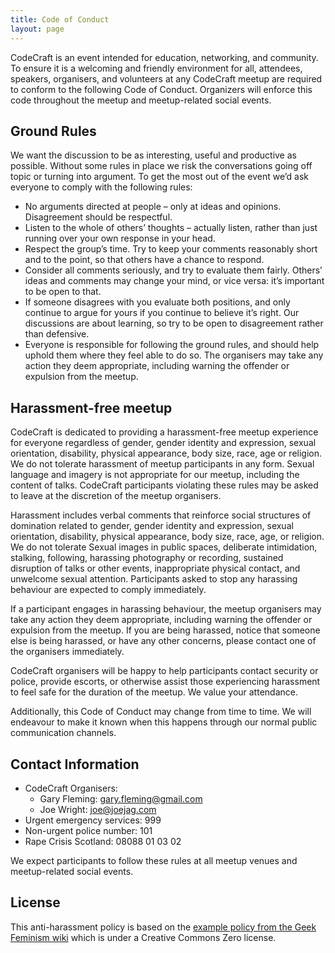 ```yaml
---
title: Code of Conduct
layout: page
---
```


CodeCraft is an event intended for education, networking, and community. To ensure it is a welcoming and friendly environment for all, attendees, speakers, organisers, and volunteers at any CodeCraft meetup are required to conform to the following Code of Conduct. Organizers will enforce this code throughout the meetup and meetup-related social events.

## Ground Rules

We want the discussion to be as interesting, useful and productive as possible. Without some rules in place we risk the conversations going off topic or turning into argument. To get the most out of the event we’d ask everyone to comply with the following rules:

* No arguments directed at people – only at ideas and opinions.  Disagreement should be respectful.
* Listen to the whole of others’ thoughts – actually listen, rather than just running over your own response in your head.
* Respect the group’s time.  Try to keep your comments reasonably short and to the point, so that others have a chance to respond.
* Consider all comments seriously, and try to evaluate them fairly.  Others’ ideas and comments may change your mind, or vice versa: it’s important to be open to that.
* If someone disagrees with you evaluate both positions, and only continue to argue for yours if you continue to believe it’s right. Our discussions are about learning, so try to be open to disagreement rather than defensive.
* Everyone is responsible for following the ground rules, and should help uphold them where they feel able to do so. The organisers may take any action they deem appropriate, including warning the offender or expulsion from the meetup.

## Harassment-free meetup

CodeCraft is dedicated to providing a harassment-free meetup experience for everyone regardless of gender, gender identity and expression, sexual orientation, disability, physical appearance, body size, race, age or religion. We do not tolerate harassment of meetup participants in any form. Sexual language and imagery is not appropriate for our meetup, including the content of talks. CodeCraft participants violating these rules may be asked to leave at the discretion of the meetup organisers.

Harassment includes verbal comments that reinforce social structures of domination related to gender, gender identity and expression, sexual orientation, disability, physical appearance, body size, race, age, or religion. We do not tolerate Sexual images in public spaces, deliberate intimidation, stalking, following, harassing photography or recording, sustained disruption of talks or other events, inappropriate physical contact, and unwelcome sexual attention. Participants asked to stop any harassing behaviour are expected to comply immediately.

If a participant engages in harassing behaviour, the meetup organisers may take any action they deem appropriate, including warning the offender or expulsion from the meetup. If you are being harassed, notice that someone else is being harassed, or have any other concerns, please contact one of the organisers immediately.

CodeCraft organisers will be happy to help participants contact security or police, provide escorts, or otherwise assist those experiencing harassment to feel safe for the duration of the meetup. We value your attendance.

Additionally, this Code of Conduct may change from time to time. We will endeavour to make it known when this happens through our normal public communication channels.

## Contact Information
- CodeCraft Organisers:
	- Gary Fleming: gary.fleming@gmail.com
	- Joe Wright: joe@joejag.com
- Urgent emergency services: 999
- Non-urgent police number: 101
- Rape Crisis Scotland: 08088 01 03 02

We expect participants to follow these rules at all meetup venues and meetup-related social events.

## License
This anti-harassment policy is based on the [example policy from the Geek Feminism wiki](http://geekfeminism.wikia.com/wiki/Conference_anti-harassment/Policy) which is under a Creative Commons Zero license.
